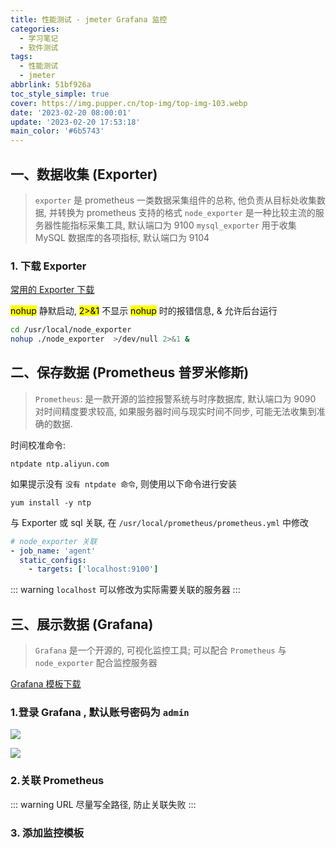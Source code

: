 ```yaml
---
title: 性能测试 - jmeter Grafana 监控
categories:
  - 学习笔记
  - 软件测试
tags:
  - 性能测试
  - jmeter
abbrlink: 51bf926a
toc_style_simple: true
cover: https://img.pupper.cn/top-img/top-img-103.webp
date: '2023-02-20 08:00:01'
update: '2023-02-20 17:53:18'
main_color: '#6b5743'
---
```


## 一、数据收集 (Exporter)

> `exporter` 是 prometheus 一类数据采集组件的总称, 他负责从目标处收集数据, 并转换为 prometheus 支持的格式
> `node_exporter` 是一种比较主流的服务器性能指标采集工具, 默认端口为 9100
> `mysql_exporter` 用于收集 MySQL 数据库的各项指标, 默认端口为 9104

### 1. 下载 Exporter

[常用的 Exporter 下载](https://www.cnblogs.com/momoyan/p/11520755.html)

<mark>nohup</mark> 静默启动, <mark>2>&1</mark> 不显示 <mark>nohup</mark> 时的报错信息, & 允许后台运行

```sh
cd /usr/local/node_exporter
nohup ./node_exporter  >/dev/null 2>&1 &
```

## 二、保存数据 (Prometheus 普罗米修斯)

> `Prometheus`: 是一款开源的监控报警系统与时序数据库, 默认端口为 9090
> 对时间精度要求较高, 如果服务器时间与现实时间不同步, 可能无法收集到准确的数据.

时间校准命令:

```shell
ntpdate ntp.aliyun.com
```

如果提示没有 `没有 ntpdate 命令`, 则使用以下命令进行安装

```shell
yum install -y ntp
```

与 Exporter 或 sql 关联, 在 `/usr/local/prometheus/prometheus.yml` 中修改

```yaml
# node_exporter 关联
- job_name: 'agent'
  static_configs:
    - targets: ['localhost:9100']
```

::: warning
`localhost` 可以修改为实际需要关联的服务器
:::

## 三、展示数据 (Grafana)

> `Grafana` 是一个开源的, 可视化监控工具;
> 可以配合 `Prometheus` 与 `node_exporter` 配合监控服务器

[Grafana 模板下载](https://www.aliyundrive.com/s/s9TB8WonvR4)

### 1.登录 Grafana , 默认账号密码为 `admin`

![](https://img.pupper.cn/img/20220820165401.png)

![](https://img.pupper.cn/img/20220820165710.png)

### 2.关联 Prometheus

::: warning
URL 尽量写全路径, 防止关联失败
:::

### 3. 添加监控模板
